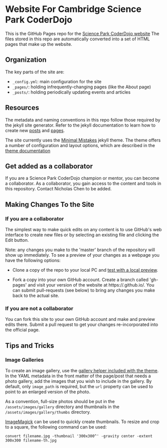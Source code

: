 # Website For Cambridge Science Park CoderDojo

This is the GitHub Pages repo for the [Science Park CoderDojo website](https://sciencepark-coderdojo.github.io) 
The files stored in this repo are automatically converted into a set of HTML pages that make up 
the website.

## Organization

The key parts of the site are:
- `_config.yml`: main configuration for the site
- `_pages/`: holding infrequently-changing pages (like the About page)
- `_posts/`: holding periodically updating events and articles

## Resources

The metadata and naming conventions in this repo follow those required by the jekyll site generator.
Refer to the jekyll documentation to learn how to create new [posts](https://jekyllrb.com/docs/posts/)
and [pages](https://jekyllrb.com/docs/pages/).

The site currently uses the [Minimal Mistakes](https://mmistakes.github.io/minimal-mistakes/) 
jekyll theme. The theme offers a number of configuration and layout options, which are described in the 
[theme documentation](https://mmistakes.github.io/minimal-mistakes/docs/configuration/)

## Get added as a collaborator

If you are a Science Park CoderDojo champion or mentor, you can become a collaborator.
As a collaborator, you gain access to the content and tools in this repository. Contact Nicholas Chen to be added.

## Making Changes To the Site

### If you are a collaborator

The simplest way to make quick edits on any content is to use GitHub's web interface to create new files
or by selecting an existing file and clicking the Edit button. 

Note: any changes you make to the 'master' branch of the repository will show up immediately. To see
a preview of your changes as a webpage you have the following options:

- Clone a copy of the repo to your local PC and [test with a local preview](https://help.github.com/en/github/working-with-github-pages/testing-your-github-pages-site-locally-with-jekyll).

- Fork a copy into your own GitHub account. Create a branch called 'gh-pages' and visit your version of the website
  at https://<username>.github.io/<name-of-your-forked-repo>. You can submit pull-requests (see below) to bring any
  changes you make back to the actual site.

### If you are not a collaborator

You can fork this site to your own GitHub account and make and preview edits there. Submit a pull request to
get your changes re-incorporated into the official page.

## Tips and Tricks

### Image Galleries

To create an image gallery, use the [gallery helper included with the theme](https://mmistakes.github.io/minimal-mistakes/docs/helpers/#gallery). In the YAML metadata in the front matter of the page/post that needs a photo gallery,
add the images that you wish to include in the gallery. By default, only `image_path` is required, but the `url`
property can be used to point to an enlarged version of the photo.

As a convention, full-size photos should be put in the `/assets/images/gallery` directory and thumbnails in the `/assets/images/gallery/thumbs` directory.

[ImageMagick](https://imagemagick.org/index.php) can be used to quickly create thumbnails. 
To resize and crop to a square, the following command can be used:

```
convert filename.jpg -thumbnail '300x300^' -gravity center -extent 300x300 filename-th.jpg
```
